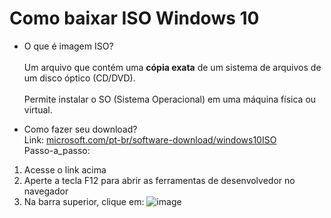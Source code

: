 # Como baixar ISO Windows 10

- O que é imagem ISO? <br>
  <br>
  Um arquivo que contém uma **cópia exata** de um sistema de arquivos de um disco óptico (CD/DVD). <br>
  <br>
  Permite instalar o SO (Sistema Operacional) em uma máquina física ou virtual. <br>

- Como fazer seu download? <br>
Link: [microsoft.com/pt-br/software-download/windows10ISO](https://www.microsoft.com/pt-br/software-download/windows10ISO)<br>
 Passo-a_passo:<br>
 1. Acesse o link acima <br>
 2. Aperte a tecla F12 para abrir as ferramentas de desenvolvedor no navegador
 3. Na barra superior, clique em: 
![image](https://github.com/user-attachments/assets/d32acb19-d2da-44e1-9726-6b9a27621812)




 
